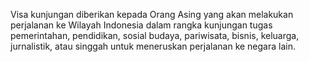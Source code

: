 Visa kunjungan diberikan kepada Orang Asing yang akan melakukan perjalanan ke Wilayah Indonesia dalam rangka kunjungan tugas pemerintahan, pendidikan, sosial budaya, pariwisata, bisnis, keluarga, jurnalistik, atau singgah untuk meneruskan perjalanan ke negara lain.